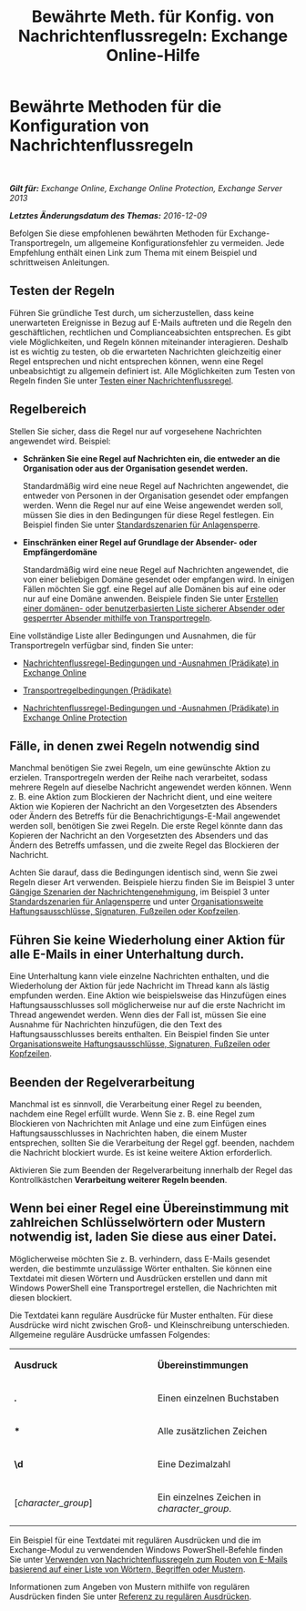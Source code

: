﻿---
title: 'Bewährte Meth. für Konfig. von Nachrichtenflussregeln: Exchange Online-Hilfe'
TOCTitle: Bewährte Methoden für die Konfiguration von Nachrichtenflussregeln
ms:assetid: abd863c3-c0ce-42f3-9470-a573adc3cbba
ms:mtpsurl: https://technet.microsoft.com/de-de/library/Dn960147(v=EXCHG.150)
ms:contentKeyID: 65234660
ms.date: 05/23/2018
mtps_version: v=EXCHG.150
ms.translationtype: MT
---

# Bewährte Methoden für die Konfiguration von Nachrichtenflussregeln

 

_**Gilt für:** Exchange Online, Exchange Online Protection, Exchange Server 2013_

_**Letztes Änderungsdatum des Themas:** 2016-12-09_

Befolgen Sie diese empfohlenen bewährten Methoden für Exchange-Transportregeln, um allgemeine Konfigurationsfehler zu vermeiden. Jede Empfehlung enthält einen Link zum Thema mit einem Beispiel und schrittweisen Anleitungen.

## Testen der Regeln

Führen Sie gründliche Test durch, um sicherzustellen, dass keine unerwarteten Ereignisse in Bezug auf E-Mails auftreten und die Regeln den geschäftlichen, rechtlichen und Complianceabsichten entsprechen. Es gibt viele Möglichkeiten, und Regeln können miteinander interagieren. Deshalb ist es wichtig zu testen, ob die erwarteten Nachrichten gleichzeitig einer Regel entsprechen und nicht entsprechen können, wenn eine Regel unbeabsichtigt zu allgemein definiert ist. Alle Möglichkeiten zum Testen von Regeln finden Sie unter [Testen einer Nachrichtenflussregel](test-a-mail-flow-rule-exchange-2013-help.md).

## Regelbereich

Stellen Sie sicher, dass die Regel nur auf vorgesehene Nachrichten angewendet wird. Beispiel:

  - **Schränken Sie eine Regel auf Nachrichten ein, die entweder an die Organisation oder aus der Organisation gesendet werden.**
    
    Standardmäßig wird eine neue Regel auf Nachrichten angewendet, die entweder von Personen in der Organisation gesendet oder empfangen werden. Wenn die Regel nur auf eine Weise angewendet werden soll, müssen Sie dies in den Bedingungen für diese Regel festlegen. Ein Beispiel finden Sie unter [Standardszenarien für Anlagensperre](common-attachment-blocking-scenarios-for-mail-flow-rules-exchange-2013-help.md).

  - **Einschränken einer Regel auf Grundlage der Absender- oder Empfängerdomäne**
    
    Standardmäßig wird eine neue Regel auf Nachrichten angewendet, die von einer beliebigen Domäne gesendet oder empfangen wird. In einigen Fällen möchten Sie ggf. eine Regel auf alle Domänen bis auf eine oder nur auf eine Domäne anwenden. Beispiele finden Sie unter [Erstellen einer domänen- oder benutzerbasierten Liste sicherer Absender oder gesperrter Absender mithilfe von Transportregeln](https://technet.microsoft.com/de-de/library/dn198251\(v=exchg.150\)).

Eine vollständige Liste aller Bedingungen und Ausnahmen, die für Transportregeln verfügbar sind, finden Sie unter:

  - [Nachrichtenflussregel-Bedingungen und -Ausnahmen (Prädikate) in Exchange Online](https://technet.microsoft.com/de-de/library/jj919235\(v=exchg.150\))

  - [Transportregelbedingungen (Prädikate)](mail-flow-rule-conditions-and-exceptions-predicates-in-exchange-2013-exchange-2013-help.md)

  - [Nachrichtenflussregel-Bedingungen und -Ausnahmen (Prädikate) in Exchange Online Protection](https://technet.microsoft.com/de-de/library/jj919234\(v=exchg.150\))

## Fälle, in denen zwei Regeln notwendig sind

Manchmal benötigen Sie zwei Regeln, um eine gewünschte Aktion zu erzielen. Transportregeln werden der Reihe nach verarbeitet, sodass mehrere Regeln auf dieselbe Nachricht angewendet werden können. Wenn z. B. eine Aktion zum Blockieren der Nachricht dient, und eine weitere Aktion wie Kopieren der Nachricht an den Vorgesetzten des Absenders oder Ändern des Betreffs für die Benachrichtigungs-E-Mail angewendet werden soll, benötigen Sie zwei Regeln. Die erste Regel könnte dann das Kopieren der Nachricht an den Vorgesetzten des Absenders und das Ändern des Betreffs umfassen, und die zweite Regel das Blockieren der Nachricht.

Achten Sie darauf, dass die Bedingungen identisch sind, wenn Sie zwei Regeln dieser Art verwenden. Beispiele hierzu finden Sie im Beispiel 3 unter [Gängige Szenarien der Nachrichtengenehmigung](common-message-approval-scenarios-exchange-2013-help.md), im Beispiel 3 unter [Standardszenarien für Anlagensperre](common-attachment-blocking-scenarios-for-mail-flow-rules-exchange-2013-help.md) und unter [Organisationsweite Haftungsausschlüsse, Signaturen, Fußzeilen oder Kopfzeilen](organization-wide-disclaimers-signatures-footers-or-headers-exchange-online-help.md).

## Führen Sie keine Wiederholung einer Aktion für alle E-Mails in einer Unterhaltung durch.

Eine Unterhaltung kann viele einzelne Nachrichten enthalten, und die Wiederholung der Aktion für jede Nachricht im Thread kann als lästig empfunden werden. Eine Aktion wie beispielsweise das Hinzufügen eines Haftungsausschlusses soll möglicherweise nur auf die erste Nachricht im Thread angewendet werden. Wenn dies der Fall ist, müssen Sie eine Ausnahme für Nachrichten hinzufügen, die den Text des Haftungsausschlusses bereits enthalten. Ein Beispiel finden Sie unter [Organisationsweite Haftungsausschlüsse, Signaturen, Fußzeilen oder Kopfzeilen](organization-wide-disclaimers-signatures-footers-or-headers-exchange-online-help.md).

## Beenden der Regelverarbeitung

Manchmal ist es sinnvoll, die Verarbeitung einer Regel zu beenden, nachdem eine Regel erfüllt wurde. Wenn Sie z. B. eine Regel zum Blockieren von Nachrichten mit Anlage und eine zum Einfügen eines Haftungsausschlusses in Nachrichten haben, die einem Muster entsprechen, sollten Sie die Verarbeitung der Regel ggf. beenden, nachdem die Nachricht blockiert wurde. Es ist keine weitere Aktion erforderlich.

Aktivieren Sie zum Beenden der Regelverarbeitung innerhalb der Regel das Kontrollkästchen **Verarbeitung weiterer Regeln beenden**.

## Wenn bei einer Regel eine Übereinstimmung mit zahlreichen Schlüsselwörtern oder Mustern notwendig ist, laden Sie diese aus einer Datei.

Möglicherweise möchten Sie z. B. verhindern, dass E-Mails gesendet werden, die bestimmte unzulässige Wörter enthalten. Sie können eine Textdatei mit diesen Wörtern und Ausdrücken erstellen und dann mit Windows PowerShell eine Transportregel erstellen, die Nachrichten mit diesen blockiert.

Die Textdatei kann reguläre Ausdrücke für Muster enthalten. Für diese Ausdrücke wird nicht zwischen Groß- und Kleinschreibung unterschieden. Allgemeine reguläre Ausdrücke umfassen Folgendes:


<table>
<colgroup>
<col style="width: 50%" />
<col style="width: 50%" />
</colgroup>
<tbody>
<tr class="odd">
<td><p><strong>Ausdruck</strong></p></td>
<td><p><strong>Übereinstimmungen</strong></p></td>
</tr>
<tr class="even">
<td><p><strong>.</strong></p></td>
<td><p>Einen einzelnen Buchstaben</p></td>
</tr>
<tr class="odd">
<td><p><strong>*</strong></p></td>
<td><p>Alle zusätzlichen Zeichen</p></td>
</tr>
<tr class="even">
<td><p><strong>\d</strong></p></td>
<td><p>Eine Dezimalzahl</p></td>
</tr>
<tr class="odd">
<td><p>[<em>character_group</em>]</p></td>
<td><p>Ein einzelnes Zeichen in <em>character_group</em>.</p></td>
</tr>
</tbody>
</table>


Ein Beispiel für eine Textdatei mit regulären Ausdrücken und die im Exchange-Modul zu verwendenden Windows PowerShell-Befehle finden Sie unter [Verwenden von Nachrichtenflussregeln zum Routen von E-Mails basierend auf einer Liste von Wörtern, Begriffen oder Mustern](use-mail-flow-rules-to-route-email-based-on-a-list-of-words-phrases-or-patterns-exchange-2013-help.md).

Informationen zum Angeben von Mustern mithilfe von regulären Ausdrücken finden Sie unter [Referenz zu regulären Ausdrücken](https://go.microsoft.com/fwlink/p/?linkid=532394).

